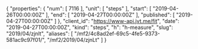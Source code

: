 {
  "properties": {
    "num": [
      7116
    ],
    "unit": [
      "steps"
    ],
    "start": [
      "2019-04-26T00:00:00Z"
    ],
    "end": [
      "2019-04-27T00:00:00Z"
    ],
    "published": [
      "2019-04-27T00:00:00Z"
    ]
  },
  "client_id": "https://www-api.jvt.me/fit",
  "date": "2019-04-27T00:00:00Z",
  "kind": "steps",
  "h": "h-measure",
  "slug": "2019/04/zjnlt",
  "aliases": [
    "/mf2/4c8ad2ef-69c5-4fe5-9373-581ac9c97f01/",
    "/mf2/2019/04/zjnLt"
  ]
}
